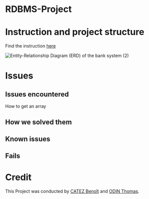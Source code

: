 # RDBMS-Project

# Instruction and project structure

Find the instruction [here](project.pdf)

![Entity-Relationship Diagram (ERD) of the bank system (2)](https://github.com/LimuleSempai/RDBMS-Project/assets/125760323/2a8e18f8-1fc9-4055-bc28-9674fdde866d)

# Issues

## Issues encountered

How to get an array

## How we solved them

## Known issues

## Fails

# Credit
This Project was conducted by [CATEZ Benoît](https://github.com/LimuleSempai) and [ODIN Thomas](https://github.com/Todin13).
